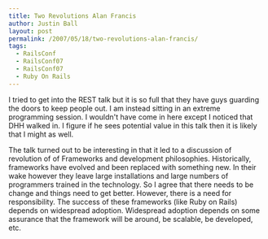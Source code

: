 ```yaml
---
title: Two Revolutions Alan Francis
author: Justin Ball
layout: post
permalink: /2007/05/18/two-revolutions-alan-francis/
tags:
  - RailsConf
  - RailsConf07
  - RailsConf07
  - Ruby On Rails
---
```


I tried to get into the REST talk but it is so full that they have guys guarding the doors to keep people out. I am instead sitting in an extreme programming session. I wouldn't have come in here except I noticed that DHH walked in. I figure if he sees potential value in this talk then it is likely that I might as well.

The talk turned out to be interesting in that it led to a discussion of revolution of of Frameworks and development philosophies. Historically, frameworks have evolved and been replaced with something new. In their wake however they leave large installations and large numbers of programmers trained in the technology. So I agree that there needs to be change and things need to get better. However, there is a need for responsibility. The success of these frameworks (like Ruby on Rails) depends on widespread adoption. Widespread adoption depends on some assurance that the framework will be around, be scalable, be developed, etc.